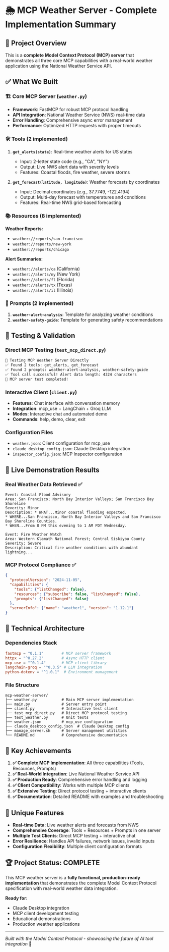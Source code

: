# 🌦️ MCP Weather Server - Complete Implementation Summary

## 🎯 Project Overview
This is a **complete Model Context Protocol (MCP) server** that demonstrates all three core MCP capabilities with a real-world weather application using the National Weather Service API.

## ✅ What We Built

### 🏗️ **Core MCP Server** (`weather.py`)
- **Framework**: FastMCP for robust MCP protocol handling
- **API Integration**: National Weather Service (NWS) real-time data
- **Error Handling**: Comprehensive async error management
- **Performance**: Optimized HTTP requests with proper timeouts

### 🛠️ **Tools** (2 implemented)
1. **`get_alerts(state)`**: Real-time weather alerts for US states
   - Input: 2-letter state code (e.g., "CA", "NY") 
   - Output: Live NWS alert data with severity levels
   - Features: Coastal floods, fire weather, severe storms

2. **`get_forecast(latitude, longitude)`**: Weather forecasts by coordinates
   - Input: Decimal coordinates (e.g., 37.7749, -122.4194)
   - Output: Multi-day forecast with temperatures and conditions
   - Features: Real-time NWS grid-based forecasting

### 📚 **Resources** (8 implemented)
**Weather Reports:**
- `weather://reports/san-francisco`
- `weather://reports/new-york` 
- `weather://reports/chicago`

**Alert Summaries:**
- `weather://alerts/ca` (California)
- `weather://alerts/ny` (New York)
- `weather://alerts/fl` (Florida)
- `weather://alerts/tx` (Texas)
- `weather://alerts/il` (Illinois)

### 💭 **Prompts** (2 implemented)
1. **`weather-alert-analysis`**: Template for analyzing weather conditions
2. **`weather-safety-guide`**: Template for generating safety recommendations

## 🧪 **Testing & Validation**

### Direct MCP Testing (`test_mcp_direct.py`)
```bash
🧪 Testing MCP Weather Server Directly
✅ Found 2 tools: get_alerts, get_forecast
✅ Found 2 prompts: weather-alert-analysis, weather-safety-guide 
✅ Tool call successful! Alert data length: 4324 characters
🎉 MCP server test completed!
```

### Interactive Client (`client.py`)
- **Features**: Chat interface with conversation memory
- **Integration**: mcp_use + LangChain + Groq LLM
- **Modes**: Interactive chat and automated demo
- **Commands**: help, demo, clear, exit

### Configuration Files
- `weather.json`: Client configuration for mcp_use
- `claude_desktop_config.json`: Claude Desktop integration
- `inspector_config.json`: MCP Inspector configuration

## 🚀 **Live Demonstration Results**

### Real Weather Data Retrieved ✅
```
Event: Coastal Flood Advisory
Area: San Francisco; North Bay Interior Valleys; San Francisco Bay Shoreline
Severity: Minor
Description: * WHAT...Minor coastal flooding expected.
* WHERE...San Francisco, North Bay Interior Valleys and San Francisco Bay Shoreline Counties.
* WHEN...From 8 PM this evening to 1 AM PDT Wednesday.

Event: Fire Weather Watch  
Area: Western Klamath National Forest; Central Siskiyou County
Severity: Severe
Description: Critical fire weather conditions with abundant lightning...
```

### MCP Protocol Compliance ✅
```json
{
  "protocolVersion": "2024-11-05",
  "capabilities": {
    "tools": {"listChanged": false},
    "resources": {"subscribe": false, "listChanged": false}, 
    "prompts": {"listChanged": false}
  },
  "serverInfo": {"name": "weather1", "version": "1.12.1"}
}
```

## 🔧 **Technical Architecture**

### Dependencies Stack
```toml
fastmcp = "0.1.1"        # MCP server framework
httpx = "^0.27.2"        # Async HTTP client  
mcp-use = "^0.1.4"       # MCP client library
langchain-groq = "^0.3.5" # LLM integration
python-dotenv = "^1.0.1"  # Environment management
```

### File Structure
```
mcp-weather-server/
├── weather.py           # Main MCP server implementation
├── main.py              # Server entry point
├── client.py            # Interactive test client  
├── test_mcp_direct.py   # Direct MCP protocol testing
├── test_weather.py      # Unit tests
├── weather.json         # mcp_use configuration
├── claude_desktop_config.json  # Claude Desktop config
├── manage_server.sh     # Server management utilities
└── README.md            # Comprehensive documentation
```

## 🎉 **Key Achievements**

1. **✅ Complete MCP Implementation**: All three capabilities (Tools, Resources, Prompts)
2. **✅ Real-World Integration**: Live National Weather Service API 
3. **✅ Production Ready**: Comprehensive error handling and logging
4. **✅ Client Compatibility**: Works with multiple MCP clients
5. **✅ Extensive Testing**: Direct protocol testing + interactive clients
6. **✅ Documentation**: Detailed README with examples and troubleshooting

## 🌟 **Unique Features**

- **Real-time Data**: Live weather alerts and forecasts from NWS
- **Comprehensive Coverage**: Tools + Resources + Prompts in one server
- **Multiple Test Clients**: Direct MCP testing + interactive chat
- **Error Resilience**: Handles API failures, network issues, invalid inputs
- **Configuration Flexibility**: Multiple client configuration formats

## 🏆 **Project Status: COMPLETE**

This MCP weather server is a **fully functional, production-ready implementation** that demonstrates the complete Model Context Protocol specification with real-world weather data integration.

**Ready for:**
- Claude Desktop integration
- MCP client development testing
- Educational demonstrations
- Production weather applications

---
*Built with the Model Context Protocol - showcasing the future of AI tool integration* 🚀
